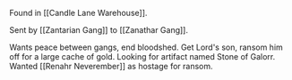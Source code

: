 Found in [[Candle Lane Warehouse]].

Sent by [[Zantarian Gang]] to [[Zanathar Gang]].

Wants peace between gangs, end bloodshed. Get Lord's son, ransom him off for a large cache of gold. Looking for artifact named Stone of Galorr. Wanted [[Renahr Neverember]] as hostage for ransom.